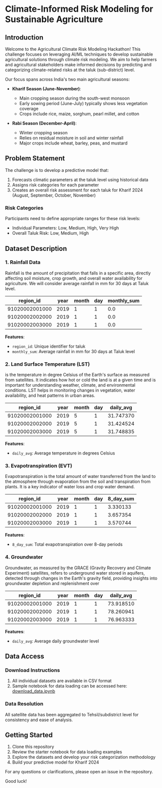 # Climate-Informed Risk Modeling for Sustainable Agriculture

## Introduction
Welcome to the Agricultural Climate Risk Modeling Hackathon! This challenge focuses on leveraging AI/ML techniques to develop sustainable agricultural solutions through climate risk modeling. We aim to help farmers and agricultural stakeholders make informed decisions by predicting and categorizing climate-related risks at the taluk (sub-district) level.

Our focus spans across India's two main agricultural seasons:

- **Kharif Season (June-November)**:
  - Main cropping season during the south-west monsoon
  - Early sowing period (June-July) typically shows less vegetation coverage
  - Crops include rice, maize, sorghum, pearl millet, and cotton

- **Rabi Season (December-April)**:
  - Winter cropping season
  - Relies on residual moisture in soil and winter rainfall
  - Major crops include wheat, barley, peas, and mustard

## Problem Statement
The challenge is to develop a predictive model that:
1. Forecasts climatic parameters at the taluk level using historical data
2. Assigns risk categories for each parameter
3. Creates an overall risk assessment for each taluk for Kharif 2024 (August, September, October, November)

### Risk Categories
Participants need to define appropriate ranges for these risk levels:
- Individual Parameters: Low, Medium, High, Very High
- Overall Taluk Risk: Low, Medium, High

## Dataset Description

### 1. Rainfall Data
 Rainfall is the amount of precipitation that falls in a specific area, directly affecting soil moisture, crop growth, and overall water availability for agriculture. We will consider average rainfall in mm for 30 days at Taluk level. 

| region_id      | year | month | day | monthly_sum |
|----------------|------|-------|-----|-------------|
| 91020002001000 | 2019 | 1     | 1   | 0.0        |
| 91020002002000 | 2019 | 1     | 1   | 0.0        |
| 91020002003000 | 2019 | 1     | 1   | 0.0        |

**Features**:
- `region_id`: Unique identifier for taluk
- `monthly_sum`: Average rainfall in mm for 30 days at Taluk level

### 2. Land Surface Temperature (LST)
is the temperature in degree Celsius of the Earth's surface as measured from satellites. It indicates how hot or cold the land is at a given time and is important for understanding weather, climate, and environmental conditions. LST helps in monitoring changes in vegetation, water availability, and heat patterns in urban areas.


| region_id      | year | month | day | daily_avg |
|----------------|------|-------|-----|-----------|
| 91020002001000 | 2019 | 5     | 1   | 31.747370 |
| 91020002002000 | 2019 | 5     | 1   | 31.424524 |
| 91020002003000 | 2019 | 5     | 1   | 31.748835 |

**Features**:
- `daily_avg`: Average temperature in degrees Celsius

### 3. Evapotranspiration (EVT)
Evapotranspiration is the total amount of water transferred from the land to the atmosphere through evaporation from the soil and transpiration from plants. It is a key indicator of water loss and crop water demand.

| region_id      | year | month | day | 8_day_sum |
|----------------|------|-------|-----|-----------|
| 91020002001000 | 2019 | 1     | 1   | 3.330133 |
| 91020002002000 | 2019 | 1     | 1   | 3.657354 |
| 91020002003000 | 2019 | 1     | 1   | 3.570744 |

**Features**:
- `8_day_sum`: Total evapotranspiration over 8-day periods

### 4. Groundwater
Groundwater, as measured by the GRACE (Gravity Recovery and Climate Experiment) satellites, refers to underground water stored in aquifers, detected through changes in the Earth's gravity field, providing insights into groundwater depletion and replenishment over

| region_id      | year | month | day | daily_avg |
|----------------|------|-------|-----|-----------|
| 91020002001000 | 2019 | 1     | 1   | 73.918510|
| 91020002002000 | 2019 | 1     | 1   | 78.260941|
| 91020002003000 | 2019 | 1     | 1   | 76.963333|

**Features**:
- `daily_avg`: Average daily groundwater level

## Data Access

### Download Instructions
1. All individual datasets are available in CSV format
2. Sample notebook for data loading can be accessed here: [download_data.ipynb](./download_data.ipynb)

### Data Resolution
All satellite data has been aggregated to Tehsil/subdistrict level for consistency and ease of analysis.

## Getting Started
1. Clone this repository
2. Review the starter notebook for data loading examples
3. Explore the datasets and develop your risk categorization methodology
4. Build your predictive model for Kharif 2024

For any questions or clarifications, please open an issue in the repository.

Good luck!